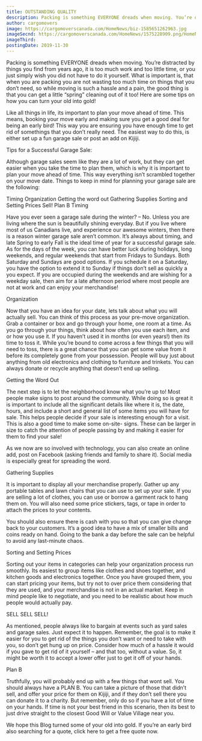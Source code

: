 ```yaml
---
title: OUTSTANDING QUALITY
description: Packing is something EVERYONE dreads when moving. You’re distracted by things you find from years ago, it is too much work and too...
author: cargomovers
image: https://cargomoverscanada.com/HomeNews/biz-1585651262963.jpg
imageSecnd: https://cargomoverscanada.com/HomeNews/1575228909.png/HomeNews/blog.jpg
imageThird: 
postingDate: 2019-11-30
---
```

Packing is something EVERYONE dreads when moving. You’re distracted by things you find from years ago, it is too much work and too little time, or you just simply wish you did not have to do it yourself. What is important is, that when you are packing you are not wasting too much time on things that you don’t need, so while moving is such a hassle and a pain, the good thing is that you can get a little “spring” cleaning out of it too! Here are some tips on how you can turn your old into gold!

Like all things in life, its important to plan your move ahead of time. This means, booking your move early and making sure you get a good deal for being an early bird! This way you are ensuring you have enough time to get rid of somethings that you don’t really need. The easiest way to do this, is either set up a fun garage sale or post an add on Kijiji.

Tips for a Successful Garage Sale:

Although garage sales seem like they are a lot of work, but they can get easier when you take the time to plan them, which is why it is important to plan your move ahead of time. This way everything isn’t scrambled together on your move date. Things to keep in mind for planning your garage sale are the following:

Timing
Organization
Getting the word out
Gathering Supplies
Sorting and Setting Prices
Sell!
Plan B
Timing

Have you ever seen a garage sale during the winter? – No. Unless you are living where the sun is beautifully shining everyday. But if you live where most of us Canadians live, and experience our awesome winters, then there is a reason winter garage sale aren’t common. It’s always about timing, and late Spring to early Fall is the ideal time of year for a successful garage sale. As for the days of the week, you can have better luck during holidays, long weekends, and regular weekends that start from Fridays to Sundays. Both Saturday and Sundays are good options. If you schedule it on a Saturday, you have the option to extend it to Sunday if things don’t sell as quickly a you expect. If you are occupied during the weekends and are wishing for a weekday sale, then aim for a late afternoon period where most people are not at work and can enjoy your merchandise!

Organization

Now that you have an idea for your date, lets talk about what you will actually sell. You can think of this process as your pre-move organization. Grab a container or box and go through your home, one room at a time. As you go through your things, think about how often you use each item, and or how you use it. If you haven’t used it in months (or even years!) then its time to toss it. While you’re bound to come across a few things that you will need to toss, there is a great chance that you can get some value from it before its completely gone from your possession. People will buy just about anything from old electronics and clothing to furniture and trinkets. You can always donate or recycle anything that doesn’t end up selling.

Getting the Word Out

The next step is to let the neighborhood know what you’re up to! Most people make signs to post around the community. While doing so is great it is important to include all the significant details like where it is, the date, hours, and include a short and general list of some items you will have for sale. This helps people decide if your sale is interesting enough for a visit. This is also a good time to make some on-site- signs. These can be larger in size to catch the attention of people passing by and making it easier for them to find your sale!

As we now are so involved with technology, you can also create an online add, post on Facebook (asking friends and family to share it). Social media is especially great for spreading the word.

Gathering Supplies

It is important to display all your merchandise properly. Gather up any portable tables and lawn chairs that you can use to set up your sale. If you are selling a lot of clothes, you can use or borrow a garment rack to hang them on. You will also need some price stickers, tags, or tape in order to attach the prices to your contents.

You should also ensure there is cash with you so that you can give change back to your customers. It’s a good idea to have a mix of smaller bills and coins ready on hand. Going to the bank a day before the sale can be helpful to avoid any last-minute chaos.

Sorting and Setting Prices

Sorting out your items in categories can help your organization process run smoothly. Its easiest to group items like clothes and shoes together, and kitchen goods and electronics together. Once you have grouped them, you can start pricing your items, but try not to over price them considering that they are used, and your merchandise is not in an actual market. Keep in mind people like to negotiate, and you need to be realistic about how much people would actually pay.

SELL SELL SELL!

As mentioned, people always like to bargain at events such as yard sales and garage sales. Just expect it to happen. Remember, the goal is to make it easier for you to get rid of the things you don’t want or need to take with you, so don’t get hung up on price. Consider how much of a hassle it would if you gave to get rid of it yourself – and that too, without a value. So, it might be worth it to accept a lower offer just to get it off of your hands.

Plan B

Truthfully, you will probably end up with a few things that wont sell. You should always have a PLAN B. You can take a picture of those that didn’t sell, and offer your price for them on Kijiji, and if they don’t sell there you can donate it to a charity. But remember, only do so if you have a lot of time on your hands. If time is not your best friend in this scenario, then its best to just drive straight to the closest Good Will or Value Village near you.

We hope this Blog turned some of your old into gold. If you’re an early bird also searching for a quote, click here to get a free quote now.
